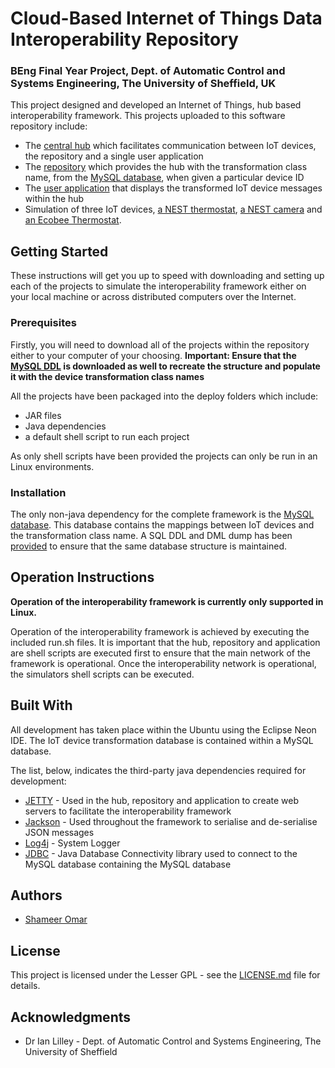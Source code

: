 # Cloud-Based Internet of Things Data Interoperability Repository #
### BEng Final Year Project, Dept. of Automatic Control and Systems Engineering, The University of Sheffield, UK ###
This project designed and developed an Internet of Things, hub based interoperability framework. This projects uploaded to this software repository include:
* The [central hub](HubServer) which facilitates communication between IoT devices, the repository and a single user application
* The [repository](RepositoryInterface) which provides the hub with the transformation class name, from the [MySQL database](MySQLDatabase), when given a particular device ID
* The [user application](Application) that displays the transformed IoT device messages within the hub
* Simulation of three IoT devices, [a NEST thermostat](NESTSimulator), [a NEST camera](NESTCameraSimulator) and [an Ecobee Thermostat](EcobeeSimulator). 

## Getting Started ##
These instructions will get you up to speed with downloading and setting up each of the projects to simulate the interoperability framework either on your local machine or across distributed computers over the Internet.

### Prerequisites ###
Firstly, you will need to download all of the projects within the repository either to your computer of your choosing. **Important: Ensure that the [MySQL DDL](MySQLDatabase) is downloaded as well to recreate the structure and populate it with the device transformation class names**

All the projects have been packaged into the deploy folders which include:
* JAR files
* Java dependencies
* a default shell script to run each project

As only shell scripts have been provided the projects can only be run in an Linux environments.

### Installation ###
The only non-java dependency for the complete framework is the [MySQL database](https://dev.mysql.com/doc/refman/5.7/en/linux-installation.html). This database contains the mappings between IoT devices and the transformation class name. A SQL DDL and DML dump has been [provided](MySQLDatabase) to ensure that the same database structure is maintained. 

## Operation Instructions ##
**Operation of the interoperability framework is currently only supported in Linux.**

Operation of the interoperability framework is achieved by executing the included run.sh files. It is important that the hub, repository and application are shell scripts are executed first to ensure that the main network of the framework is operational. Once the interoperability network is operational, the simulators shell scripts can be executed.

## Built With ##
All development has taken place within the Ubuntu using the Eclipse Neon IDE. The IoT device transformation database is contained within a MySQL database.

The list, below, indicates the third-party java dependencies required for development:
* [JETTY](http://www.eclipse.org/jetty/download.html) - Used in the hub, repository and application to create web servers to facilitate the interoperability framework
* [Jackson](https://github.com/FasterXML/jackson) - Used throughout the framework to serialise and de-serialise JSON messages
* [Log4j](http://logging.apache.org/log4j/log4j-2.3/download.html)  - System Logger
* [JDBC](https://dev.mysql.com/downloads/connector/j/5.1.html)  - Java Database Connectivity library used to connect to the MySQL database containing the MySQL database

## Authors ##
* [Shameer Omar](https://uk.linkedin.com/in/shameeromar)

## License ##
This project is licensed under the Lesser GPL - see the [LICENSE.md](LICENSE.md) file for details.

## Acknowledgments ##
* Dr Ian Lilley - Dept. of Automatic Control and Systems Engineering, The University of Sheffield
